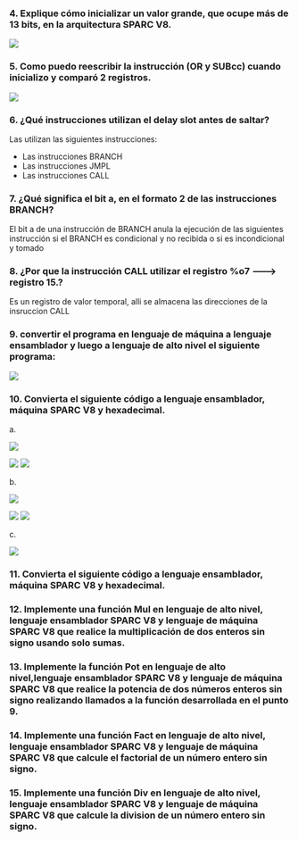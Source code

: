  ### 4. Explique cómo inicializar un valor grande, que ocupe más de 13 bits, en la arquitectura SPARC V8.
![](https://github.com/jeissoncc/Arq.Computadores/blob/master/Images/Punto%204.PNG)

### 5. Como puedo reescribir la instrucción (OR y SUBcc) cuando inicializo y comparó 2 registros.
![](https://github.com/jeissoncc/Arq.Computadores/blob/master/Images/Punto%205.PNG)

### 6. ¿Qué instrucciones utilizan el delay slot antes de saltar?
Las utilizan las siguientes instrucciones:
-	Las instrucciones BRANCH
-	Las instrucciones JMPL
-	Las instrucciones CALL

### 7. ¿Qué significa el bit a, en el formato 2 de las instrucciones BRANCH?

El bit a de una instrucción de BRANCH anula la ejecución de las siguientes instrucción si el BRANCH es condicional y no recibida o si es incondicional y tomado

### 8. ¿Por que la instrucción CALL utilizar el registro %o7 ---> registro 15.?

Es un registro de valor temporal, alli se almacena las direcciones de la insruccion CALL

### 9. convertir el programa en lenguaje de máquina a lenguaje ensamblador y luego a lenguaje de alto nivel el siguiente programa:

![](https://github.com/jeissoncc/Arq.Computadores/blob/master/Images/Punto%209.PNG)

### 10. Convierta el siguiente código a lenguaje ensamblador, máquina SPARC V8 y hexadecimal.

a.

![](https://github.com/jeissoncc/Arq.Computadores/blob/master/Images/10a.PNG)

![](https://github.com/jeissoncc/Arq.Computadores/blob/master/Images/10A1.PNG)
![](https://github.com/jeissoncc/Arq.Computadores/blob/master/Images/10A2.PNG)

b.

![](https://github.com/jeissoncc/Arq.Computadores/blob/master/Images/10b.PNG)

![](https://github.com/jeissoncc/Arq.Computadores/blob/master/Images/10b1.PNG)
![](https://github.com/jeissoncc/Arq.Computadores/blob/master/Images/10b2.PNG)

c.

![](https://github.com/jeissoncc/Arq.Computadores/blob/master/Images/10c.PNG)

### 11. Convierta el siguiente código a lenguaje ensamblador, máquina SPARC V8 y hexadecimal.

### 12. Implemente una función Mul en lenguaje de alto nivel, lenguaje ensamblador SPARC V8 y lenguaje de máquina SPARC V8 que realice la multiplicación de dos enteros sin signo usando solo sumas.

### 13. Implemente la función Pot en lenguaje de alto nivel,lenguaje ensamblador SPARC V8 y lenguaje de máquina SPARC V8 que realice la potencia de dos números enteros sin signo realizando llamados a la función desarrollada en el punto 9.

### 14. Implemente una función Fact en lenguaje de alto nivel, lenguaje ensamblador SPARC V8 y lenguaje de máquina SPARC V8 que calcule el factorial de un número entero sin signo.

### 15. Implemente una función Div en lenguaje de alto nivel, lenguaje ensamblador SPARC V8 y lenguaje de máquina SPARC V8 que calcule la division de un número entero sin signo.








